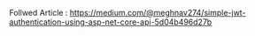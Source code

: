 Follwed Article : https://medium.com/@meghnav274/simple-jwt-authentication-using-asp-net-core-api-5d04b496d27b
